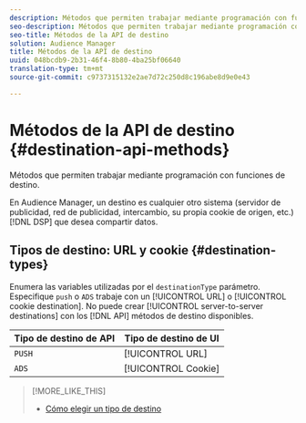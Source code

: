 ```yaml
---
description: Métodos que permiten trabajar mediante programación con funciones de destino.
seo-description: Métodos que permiten trabajar mediante programación con funciones de destino.
seo-title: Métodos de la API de destino
solution: Audience Manager
title: Métodos de la API de destino
uuid: 048bcdb9-2b31-46f4-8b80-4ba25bf06640
translation-type: tm+mt
source-git-commit: c9737315132e2ae7d72c250d8c196abe8d9e0e43

---
```



# Métodos de la API de destino {#destination-api-methods}

Métodos que permiten trabajar mediante programación con funciones de destino.

<!-- c_destinations_api.xml -->

En Audience Manager, un destino es cualquier otro sistema (servidor de publicidad, red de publicidad, intercambio, su propia cookie de origen, etc.) [!DNL DSP] que desea compartir datos.

## Tipos de destino: URL y cookie {#destination-types}

Enumera las variables utilizadas por el `destinationType` parámetro. Especifique `push` o `ADS` trabaje con un [!UICONTROL URL] o [!UICONTROL cookie destination]. No puede crear [!UICONTROL server-to-server destinations] con los [!DNL API] métodos de destino disponibles.

<!-- r_destination_types.xml -->

| Tipo de destino de API | Tipo de destino de UI |
|---|---|
| `PUSH` | [!UICONTROL URL] |
| `ADS` | [!UICONTROL Cookie] |

>[!MORE_LIKE_THIS]
>
>* [Cómo elegir un tipo de destino](../../../features/destinations/destinations.md)

